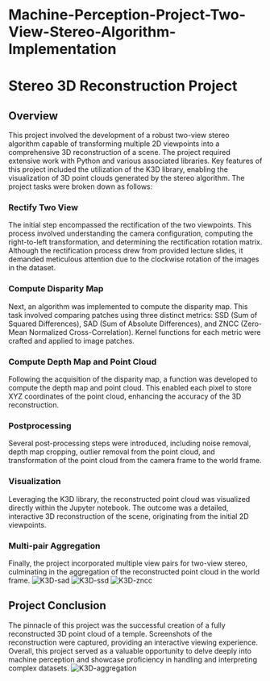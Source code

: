 # Machine-Perception-Project-Two-View-Stereo-Algorithm-Implementation
# Stereo 3D Reconstruction Project

## Overview

This project involved the development of a robust two-view stereo algorithm capable of transforming multiple 2D viewpoints into a comprehensive 3D reconstruction of a scene. The project required extensive work with Python and various associated libraries. Key features of this project included the utilization of the K3D library, enabling the visualization of 3D point clouds generated by the stereo algorithm. The project tasks were broken down as follows:

### Rectify Two View

The initial step encompassed the rectification of the two viewpoints. This process involved understanding the camera configuration, computing the right-to-left transformation, and determining the rectification rotation matrix. Although the rectification process drew from provided lecture slides, it demanded meticulous attention due to the clockwise rotation of the images in the dataset.

### Compute Disparity Map

Next, an algorithm was implemented to compute the disparity map. This task involved comparing patches using three distinct metrics: SSD (Sum of Squared Differences), SAD (Sum of Absolute Differences), and ZNCC (Zero-Mean Normalized Cross-Correlation). Kernel functions for each metric were crafted and applied to image patches.

### Compute Depth Map and Point Cloud

Following the acquisition of the disparity map, a function was developed to compute the depth map and point cloud. This enabled each pixel to store XYZ coordinates of the point cloud, enhancing the accuracy of the 3D reconstruction.

### Postprocessing

Several post-processing steps were introduced, including noise removal, depth map cropping, outlier removal from the point cloud, and transformation of the point cloud from the camera frame to the world frame.

### Visualization

Leveraging the K3D library, the reconstructed point cloud was visualized directly within the Jupyter notebook. The outcome was a detailed, interactive 3D reconstruction of the scene, originating from the initial 2D viewpoints.

### Multi-pair Aggregation

Finally, the project incorporated multiple view pairs for two-view stereo, culminating in the aggregation of the reconstructed point cloud in the world frame.
![K3D-sad](https://github.com/norahty/Machine-Perception-Project-Two-View-Stereo-Algorithm-Implementation/assets/94091909/58518e8e-92ec-4c89-974e-7009758fa55f)
![K3D-ssd](https://github.com/norahty/Machine-Perception-Project-Two-View-Stereo-Algorithm-Implementation/assets/94091909/575ab449-c3b1-4ceb-9dc3-90002b1de738)
![K3D-zncc](https://github.com/norahty/Machine-Perception-Project-Two-View-Stereo-Algorithm-Implementation/assets/94091909/c5355476-14ca-41d6-8618-aa81441a3d88)


## Project Conclusion

The pinnacle of this project was the successful creation of a fully reconstructed 3D point cloud of a temple. Screenshots of the reconstruction were captured, providing an interactive viewing experience. Overall, this project served as a valuable opportunity to delve deeply into machine perception and showcase proficiency in handling and interpreting complex datasets.
![K3D-aggregation](https://github.com/norahty/Machine-Perception-Project-Two-View-Stereo-Algorithm-Implementation/assets/94091909/76f691e3-71df-4e80-ad6f-9afbeda69548)

